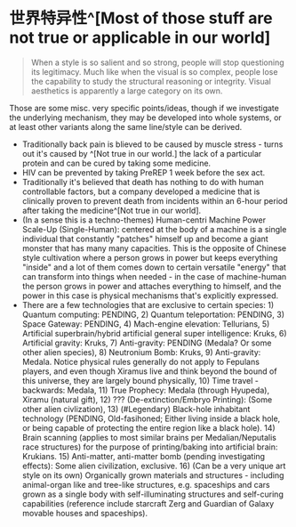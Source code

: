 # 世界特异性^[Most of those stuff are not true or applicable in our world]

> When a style is so salient and so strong, people will stop questioning its legitimacy. Much like when the visual is so complex, people lose the capability to study the structural reasoning or integrity. Visual aesthetics is apparently a large category on its own.

Those are some misc. very specific points/ideas, though if we investigate the underlying mechanism, they may be developed into whole systems, or at least other variants along the same line/style can be derived.

* Traditionally back pain is blieved to be caused by muscle stress - turns out it's caused by ^[Not true in our world.] the lack of a particular protein and can be cured by taking some medicine.
* HIV can be prevented by taking PreREP 1 week before the sex act.
* Traditionally it's believed that death has nothing to do with human controllable factors, but a company developed a medicine that is clinically proven to prevent death from incidents within an 6-hour period after taking the medicine^[Not true in our world].
* (In a sense this is a techno-themes) Human-centri Machine Power Scale-Up (Single-Human): centered at the body of a machine is a single individual that constantly "patches" himself up and become a giant monster that has many many capacities. This is the opposite of Chinese style cultivation where a person grows in power but keeps everything "inside" and a lot of them comes down to certain versatile "energy" that can transform into things when needed - in the case of machine-human the person grows in power and attaches everything to himself, and the power in this case is physical mechanisms that's explicitly expressed.
* There are a few technologies that are exclusive to certain species: 1) Quantum computing: PENDING, 2) Quantum teleportation: PENDING, 3) Space Gateway: PENDING, 4) Mach-engine elevation: Tellurians, 5) Artificial superbrain/hybrid artificial general super intelligence: Kruks, 6) Artificial gravity: Kruks, 7) Anti-gravity: PENDING (Medala? Or some other alien species), 8) Neutronium Bomb: Kruks, 9) Anti-gravity: Medala. Notice physical rules generally do not apply to Fepulans players, and even though Xiramus live and think beyond the bound of this universe, they are largely bound physically, 10) Time travel - backwards: Medala, 11) True Prophecy: Medala (through Hyupeda), Xiramu (natural gift), 12) ??? (De-extinction/Embryo Printing): (Some other alien civlization), 13) (#Legendary) Black-hole inhabitant technology (PENDING, Old-fasihoned; Either living inside a black hole, or being capable of protecting the entire region like a black hole). 14) Brain scanning (applies to most similar brains per Medalian/Neputalis race structures) for the purpose of printing/baking into artificial brain: Krukians. 15) Anti-matter, anti-matter bomb (pending investigating effects): Some alien civilization, exclusive. 16) (Can be a very unique art style on its own) Organically grown materials and structures - including animal-organ like and tree-like structures, e.g. spaceships and cars grown as a single body with self-illuminating structures and self-curing capabilities (reference include starcraft Zerg and Guardian of Galaxy movable houses and spaceships).